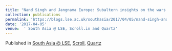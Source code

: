 ```yaml
---
title: "Nand Singh and Jangnama Europe: Subaltern insights on the wars of empire"
collection: publications
permalink: 'https://blogs.lse.ac.uk/southasia/2017/04/05/nand-singh-and-jangnamah-europe-subaltern-insights-on-the-wars-of-empire/'
date: '2017-04-05'
venue:  ' South Asia @ LSE, Scroll.in and Quartz'
---
```

Published in [South Asia @ LSE](https://blogs.lse.ac.uk/southasia/2017/04/05/nand-singh-and-jangnamah-europe-subaltern-insights-on-the-wars-of-empire/),
        [Scroll](https://scroll.in/magazine/834046/death-holds-no-fear-for-us-a-sikh-soldiers-insights-into-the-horrors-of-world-war-i),
        [Quartz](https://qz.com/india/955222/glimpses-of-indias-colonial-wars-through-the-sikh-footsoldiers-poetry/)


